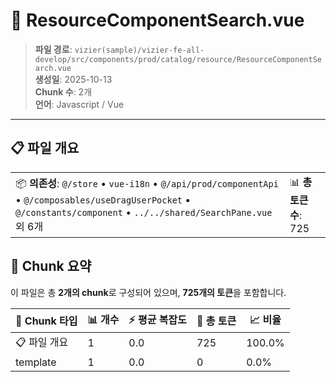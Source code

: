 # 📄 ResourceComponentSearch.vue

> **파일 경로**: `vizier(sample)/vizier-fe-all-develop/src/components/prod/catalog/resource/ResourceComponentSearch.vue`  
> **생성일**: 2025-10-13  
> **Chunk 수**: 2개  
> **언어**: Javascript / Vue
---


## 📋 파일 개요

| | |
|--|--|
| 📦 **의존성**: `@/store` • `vue-i18n` • `@/api/prod/componentApi` • `@/composables/useDragUserPocket` • `@/constants/component` • `../../shared/SearchPane.vue` 외 6개 | 📊 **총 토큰 수**: 725 |






## 🧩 Chunk 요약

이 파일은 총 **2개의 chunk**로 구성되어 있으며, **725개의 토큰**을 포함합니다.

| 🧩 Chunk 타입 | 📊 개수 | ⚡ 평균 복잡도 | 📝 총 토큰 | 📈 비율 |
|---------------|--------|-------------|----------|--------|
| 📋 파일 개요 | 1 | 0.0 | 725 | 100.0% |
| template | 1 | 0.0 | 0 | 0.0% |

